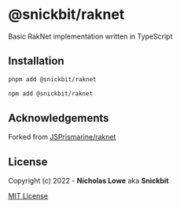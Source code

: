 # @snickbit/raknet

Basic RakNet implementation written in TypeScript

## Installation

```bash
pnpm add @snickbit/raknet
```

```bash
npm add @snickbit/raknet
```

## Acknowledgements

Forked from [JSPrismarine/raknet](https://github.com/JSPrismarine/JSPrismarine/tree/master/packages/raknet)

## License

Copyright (c) 2022 - **Nicholas Lowe** aka **Snickbit**

[MIT License](https://github.com/snickbit/raknet/blob/main/LICENSE)
